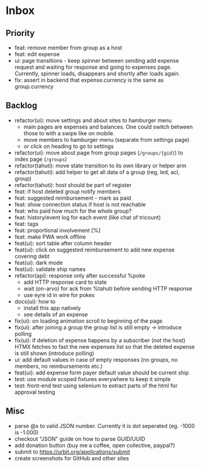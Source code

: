 # Inbox

## Priority

- feat: remove member from group as a host
- feat: edit expense
- ui: page transitions - keep spinner between sending add expense request and waiting
    for response and going to expenses page.
    Currently, spinner loads, disappears and shortly after loads again.
- fix: assert in backend that expense.currency is the same as group.currency

## Backlog

- refactor(ui): move settings and about sites to hamburger menu
  - main pages are expenses and balances. One could switch between those to
    with a swipe like on mobile.
  - move members to hamburger menu (separate from settings page)
  - or click on heading to go to settings
- refactor(ui): move about page from group pages (`/groups/{gid}`)
  to index page (`/groups`)
- refactor(tahuti): move state transition to its own library or helper arm
- refactor(tahuti): add helper to get all data of a group (reg, led, acl, group)
- refactor(tahuti): host should be part of register
- feat: if host deleted group notify members
- feat: suggested reimbursement - mark as paid
- feat: show connection status if host is not reachable
- feat: who paid how much for the whole group?
- feat: history/event log for each event (like chat of tricount)
- feat: tags
- feat: proportional involvement [%]
- feat: make PWA work offline
- feat(ui): sort table after column header
- feat(ui): click on suggested reimbursement to add new expense covering debt
- feat(ui): dark mode
- feat(ui): validate ship names
- refactor(api): response only after successful %poke
  - add HTTP response card to state
  - wait (on-arvo) for ack from %tahuti before sending HTTP response
  - use eyre id in wire for pokes
- docs(ui): how to
  - install this app natively
  - see details of an expense
- fix(ui): on loading animation scroll to beginning of the page
- fix(ui): after joining a group the group list is still empty -> introduce polling
- fix(ui): if deletion of expense happens by a subscriber (not the host) HTMX fetches
  to fast the new expenses list so that the deleted expense is still shown 
  (introduce polling)
- ui: add default values in case of empty responses
  (no groups, no members, no reimbursements etc.)
- feat(ui): add expense form payer default value should be current ship
- test: use module scoped fixtures everywhere to keep it simple
- test: front-end test using selenium to extract parts of the html for approval testing

## Misc

- parse @s to valid JSON number. Currently it is dot seperated (eg. -1000 is -1.000)
- checkout "JSON" guide on how to parse GUID/UUID
- add donation button (buy me a coffee, open collective, paypal?)
- submit to https://urbit.org/applications/submit
- create screenshots for GitHub and other sites
